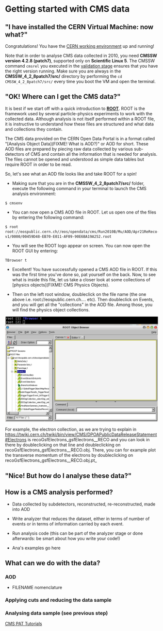 # Getting started with CMS data

## "I have installed the CERN Virtual Machine: now what?"

Congratulations! You have the [CERN working environment](opendata.cern.ch/data/VMs) up and running!

Note that in order to analyse CMS data collected in 2010, you need **CMSSW version 4.2.8 (patch7)**, supported only on **Scientific Linux 5**. The CMSSW command `cmsrel` you executed in the [validation stage](http://open-data.cern.ch/data/VMs#validate) ensures that you have the right version running. Make sure you are always in the **CMSSW_4_2_8patch7/src/** directory by performing the `cd CMSSW_4_2_8patch7/src/` every time you boot the VM and open the terminal.

## "OK! Where can I get the CMS data?"

It is best if we start off with a quick introduction to **[ROOT](http://root.cern.ch)**. ROOT is the framework used by several particle-physics experiments to work with the collected data. Although analysis is not itself performed within a ROOT file, it is instructive to understand how these files are structured and what data and collections they contain.

The CMS data provided on the CERN Open Data Portal is in a format called "[Analysis Object Data](FIXME! What is AOD?)" or AOD for short. These AOD files are prepared by piecing raw data collected by various sub-detectors of CMS and contain all the information that is needed for analysis. The files cannot be opened and understood as simple data tables but require ROOT in order to be read.

So, let's see what an AOD file looks like and take ROOT for a spin!

* Making sure that you are in the **CMSSW_4_2_8patch7/src/** folder, execute the following command in your terminal to launch the CMS analysis environment:

```
$ cmsenv
```

* You can now open a CMS AOD file in ROOT. Let us open one of the files by entering the following command:

```
$ root root://eospublic.cern.ch//eos/opendata/cms/Run2010B/Mu/AOD/Apr21ReReco-v1/0000/00459D48-EB70-E011-AF09-90E6BA19A252.root
```

* You will see the ROOT logo appear on screen. You can now open the ROOT GUI by entering:

```
TBrowser t
```

* Excellent! You have successfully opened a CMS AOD file in ROOT. If this was the first time you've done so, pat yourself on the back. Now, to see what is inside this file, let us take a closer look at some collections of [physics objects](FIXME! CMS Physics Objects).

* Then on the left root window, doubleclick on the file name (the one above i.e. root://eospublic.cern.ch.... etc).
Then doubleclick on Events, and you will get all the "collections" in the AOD file.
Among those, you will find the physics object collections.


![Screenshot: After running "TBrowser t"](../images/Screenshot_001_TBrowser_t.png)


For example, the electron collection, as we are trying to explain in
https://twiki.cern.ch/twiki/bin/view/CMS/DPOAPublicDataReleaseStatement#Electrons
is recoGsfElectrons\_gsfElectrons\_\_RECO and you can look in there by doubleclicking on that line and doubleclicking on recoGsfElectrons\_gsfElectrons\_\_RECO.obj.
There, you can for example plot the transverse momentum of the electrons by doubleclicking on recoGsfElectrons\_gsfElectrons\_\_RECO.obj.pt\_

## "Nice! But how do I analyse these data?"

## How is a CMS analysis performed?

* Data collected by subdetectors, reconstructed, re-reconstructed, made into AOD
* Write analyzer that reduces the dataset, either in terms of number of events or in terms of information carried by each event.
* Run analysis code (this can be part of the analyzer stage or done afterwards: be smart about how you write your code!)

* Ana's examples go here

## What can we do with the data?

### AOD

* FILENAME nomenclature

### Applying cuts and reducing the data sample

### Analysing data sample (see previous step)

[CMS PAT Tutorials](https://twiki.cern.ch/twiki/bin/view/CMSPublic/WorkBookPATTutorial)
